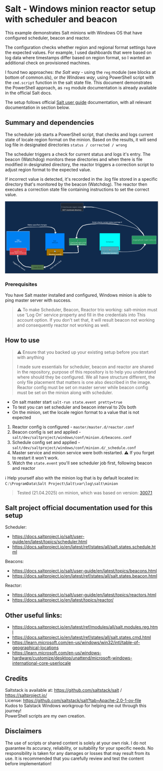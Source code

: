 # Salt - Windows minion reactor setup with scheduler and beacon

This example demonstrates Salt minions with Windows OS that have configured scheduler, beacon and reactor.

The configuration checks whether region and regional format settings have the expected values. For example, I used dashboards that were based on log data where timestamps differ based on region format, so I wanted an additional check on provisioned machines.

I found two approaches: _the Salt way_ - using the `reg` module (see blocks at bottom of common.sls), or *the Windows way*, using PowerShell script with the `cmd.script` function in the salt state file. This document demonstrates the PowerShell approach, as `reg` module documentation is already available in the official Salt docs.

The setup follows official [Salt user guide](https://docs.saltproject.io/salt/user-guide/en/latest/index.html) documentation, with all relevant documentation in section below.

## Summary and dependencies

The scheduler job starts a PowerShell script, that checks and logs current state of locale region format on the minion. Based on the results, it will send log file in designated directories `status / corrected / wrong`

The scheduler triggers a check for current status and logs it's entry. The beacon (Watchdog) monitors these directories and when there is file modified in designated directory, the reactor triggers a correction script to adjust region format to the expected value.

If incorrect value is detected, it's recorded in the .log file stored in a specific directory that's monitored by the beacon (Watchdog). The reactor then executes a correction state file containing instructions to set the correct value.

![scheduler-beacon-reactor_LeaDevelop.png](readme-assets/scheduler-beacon-reactor_LeaDevelop.png)

### Prerequisites

You have Salt master installed and configured, Windows minion is able to ping master server with success.

> ⚠ To make Scheduler, Beacon, Reactor trio working: salt-minion must use 'Log On' service property and fill in the credentials into This account option. If you don't set that, it will result beacon not working and consequently reactor not working as well.

## How to use
> ⚠ Ensure that you backed up your existing setup before you start with anything
>
> I made sure essentials for scheduler, beacon and reactor are shared in the repository, purpose of this repository is to help you understand where should they be configured. We all have structure different, the only file placement that matters is one also described in the image. Reactor config must be set on master server while beacon config must be set on the minion along with scheduler.


- On salt master start `salt-run state.event pretty=true`
- To test you can set scheduler and beacon interval to 20s both
- On the minion, set the locale region format to a value that is not expected

1. Reactor config is configured - `master/master.d/reactor.conf`
2. Beacon config is set and applied - `salt/dev/saltproject/windows/conf/minion.d/beacons.conf`
3. Schedule config set and applied - `salt/dev/saltproject/windows/conf/minion.d/_schedule.conf`
4. Master service and minion service were both restarted. ⚠ If you forget to restart it won't work.
5. Watch the `state.event` you'll see scheduler job first, following beacon and reactor

ℹ Help yourself also with the minion log that is by default located in:
`C:\ProgramData\Salt Project\Salt\var\log\salt\minion`

> Tested (21.04.2025) on minion, which was based on version: [3007.1](https://docs.saltproject.io/en/latest/topics/releases/3007.1.html)

## Salt project official documentation used for this setup
Scheduler:

- https://docs.saltproject.io/salt/user-guide/en/latest/topics/scheduler.html <br>
- https://docs.saltproject.io/en/latest/ref/states/all/salt.states.schedule.html<br>

Beacons:
- https://docs.saltproject.io/salt/user-guide/en/latest/topics/beacons.html <br>
- https://docs.saltproject.io/en/latest/ref/states/all/salt.states.beacon.html <br>

Reactor:
- https://docs.saltproject.io/salt/user-guide/en/latest/topics/reactors.html <br>
- https://docs.saltproject.io/en/latest/topics/reactor/<br>

## Other useful links:
- https://docs.saltproject.io/en/latest/ref/modules/all/salt.modules.reg.html
- https://docs.saltproject.io/en/latest/ref/states/all/salt.states.cmd.html
- https://learn.microsoft.com/en-us/windows/win32/intl/table-of-geographical-locations
- https://learn.microsoft.com/en-us/windows-hardware/customize/desktop/unattend/microsoft-windows-international-core-userlocale

## Credits
Saltstack is available at: https://github.com/saltstack/salt / https://saltproject.io/ <br>
License: https://github.com/saltstack/salt?tab=Apache-2.0-1-ov-file <br>
Kudos to Salstack Windows workgroup for helping me out through this journey!<br>
PowerShell scripts are my own creation.

## Disclaimers
The use of scripts or shared content is solely at your own risk. I do not guarantee its accuracy, reliability, or suitability for your specific needs. No responsibility is taken for any damages or losses that may result from its use. It is recommended that you carefully review and test the content before implementation!<br><br>
